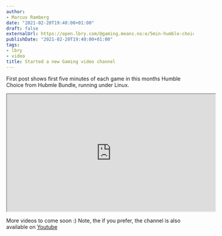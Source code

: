```yaml
---
author:
- Marcus Ramberg
date: "2021-02-20T19:40:00+01:00"
draft: false
externalUrl: https://open.lbry.com/@gaming.means.no:e/5min-humble-choice-02-21:8?r=3cvdSDPFnEF4PTDniNjReLdghFxjkhRJ
publishDate: "2021-02-20T19:40:00+01:00"
tags:
- lbry
- video
title: Started a new Gaming video channel
---
```


First post shows first five minutes of each game in this months Humble Choice
from Hubmle Bundle, running under Linux.

<iframe id="lbry-iframe" width="560" height="315"
src="https://lbry.tv/$/embed/5min-humble-choice-02-21/89592a7802d3825c3dbb29e8b3a7dd5d8532efc8?r=3cvdSDPFnEF4PTDniNjReLdghFxjkhRJ"
allowfullscreen></iframe>

More videos to come soon :) Note, the if you prefer, the channel is also
available on [Youtube](https://www.youtube.com/watch?v=GEaKekwjvCA&feature=youtu.be)
